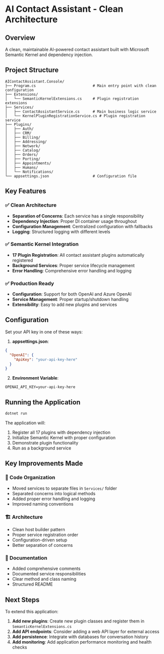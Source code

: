 # AI Contact Assistant - Clean Architecture

## Overview
A clean, maintainable AI-powered contact assistant built with Microsoft Semantic Kernel and dependency injection.

## Project Structure

```
AIContactAssistant.Console/
├── Program.cs                          # Main entry point with clean configuration
├── Extensions/
│   └── SemanticKernelExtensions.cs     # Plugin registration extensions
├── Services/
│   ├── ContactAssistantService.cs      # Main business logic service
│   └── KernelPluginRegistrationService.cs # Plugin registration service
├── Plugins/
│   ├── Auth/
│   ├── CRM/
│   ├── Billing/
│   ├── Addressing/
│   ├── Network/
│   ├── Catalog/
│   ├── Orders/
│   ├── Porting/
│   ├── Appointments/
│   ├── Humans/
│   └── Notifications/
└── appsettings.json                    # Configuration file
```

## Key Features

### ✅ Clean Architecture
- **Separation of Concerns**: Each service has a single responsibility
- **Dependency Injection**: Proper DI container usage throughout
- **Configuration Management**: Centralized configuration with fallbacks
- **Logging**: Structured logging with different levels

### ✅ Semantic Kernel Integration
- **17 Plugin Registration**: All contact assistant plugins automatically registered
- **Background Services**: Proper service lifecycle management
- **Error Handling**: Comprehensive error handling and logging

### ✅ Production Ready
- **Configuration**: Support for both OpenAI and Azure OpenAI
- **Service Management**: Proper startup/shutdown handling
- **Extensibility**: Easy to add new plugins and services

## Configuration

Set your API key in one of these ways:

1. **appsettings.json**:
```json
{
  "OpenAI": {
    "ApiKey": "your-api-key-here"
  }
}
```

2. **Environment Variable**:
```
OPENAI_API_KEY=your-api-key-here
```

## Running the Application

```bash
dotnet run
```

The application will:
1. Register all 17 plugins with dependency injection
2. Initialize Semantic Kernel with proper configuration
3. Demonstrate plugin functionality
4. Run as a background service

## Key Improvements Made

### 🔧 Code Organization
- Moved services to separate files in `Services/` folder
- Separated concerns into logical methods
- Added proper error handling and logging
- Improved naming conventions

### 🏗️ Architecture
- Clean host builder pattern
- Proper service registration order
- Configuration-driven setup
- Better separation of concerns

### 📝 Documentation
- Added comprehensive comments
- Documented service responsibilities
- Clear method and class naming
- Structured README

## Next Steps

To extend this application:

1. **Add new plugins**: Create new plugin classes and register them in `SemanticKernelExtensions.cs`
2. **Add API endpoints**: Consider adding a web API layer for external access
3. **Add persistence**: Integrate with databases for conversation history
4. **Add monitoring**: Add application performance monitoring and health checks
